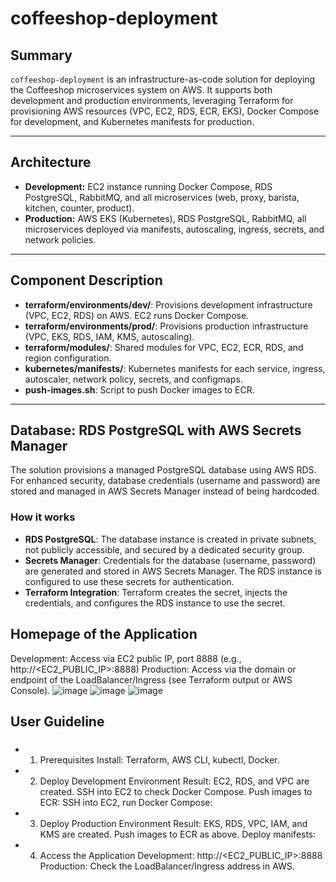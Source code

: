 # coffeeshop-deployment

## Summary

`coffeeshop-deployment` is an infrastructure-as-code solution for deploying the Coffeeshop microservices system on AWS. It supports both development and production environments, leveraging Terraform for provisioning AWS resources (VPC, EC2, RDS, ECR, EKS), Docker Compose for development, and Kubernetes manifests for production.

---

## Architecture

- **Development:** EC2 instance running Docker Compose, RDS PostgreSQL, RabbitMQ, and all microservices (web, proxy, barista, kitchen, counter, product).
- **Production:** AWS EKS (Kubernetes), RDS PostgreSQL, RabbitMQ, all microservices deployed via manifests, autoscaling, ingress, secrets, and network policies.

---

## Component Description

- **terraform/environments/dev/**: Provisions development infrastructure (VPC, EC2, RDS) on AWS. EC2 runs Docker Compose.
- **terraform/environments/prod/**: Provisions production infrastructure (VPC, EKS, RDS, IAM, KMS, autoscaling).
- **terraform/modules/**: Shared modules for VPC, EC2, ECR, RDS, and region configuration.
- **kubernetes/manifests/**: Kubernetes manifests for each service, ingress, autoscaler, network policy, secrets, and configmaps.
- **push-images.sh**: Script to push Docker images to ECR.

---

## Database: RDS PostgreSQL with AWS Secrets Manager

The solution provisions a managed PostgreSQL database using AWS RDS. For enhanced security, database credentials (username and password) are stored and managed in AWS Secrets Manager instead of being hardcoded.

### How it works

- **RDS PostgreSQL**: The database instance is created in private subnets, not publicly accessible, and secured by a dedicated security group.
- **Secrets Manager**: Credentials for the database (username, password) are generated and stored in AWS Secrets Manager. The RDS instance is configured to use these secrets for authentication.
- **Terraform Integration**: Terraform creates the secret, injects the credentials, and configures the RDS instance to use the secret.

## Homepage of the Application
Development: Access via EC2 public IP, port 8888 (e.g., http://<EC2_PUBLIC_IP>:8888)
Production: Access via the domain or endpoint of the LoadBalancer/Ingress (see Terraform output or AWS Console).
![image](https://github.com/user-attachments/assets/44a19cb9-a1f6-4df1-ac5c-a172f085f718)
![image](https://github.com/user-attachments/assets/4d2da7a8-b28c-4d2c-a14a-12503712a447)
![image](https://github.com/user-attachments/assets/2549b86a-3110-4b02-b438-f5a109e757ae)


## User Guideline
###
- 1. Prerequisites
Install: Terraform, AWS CLI, kubectl, Docker.
- 2. Deploy Development Environment
Result: EC2, RDS, and VPC are created. SSH into EC2 to check Docker Compose.
Push images to ECR:
SSH into EC2, run Docker Compose:
- 3. Deploy Production Environment
Result: EKS, RDS, VPC, IAM, and KMS are created.
Push images to ECR as above.
Deploy manifests:
- 4. Access the Application
Development: http://<EC2_PUBLIC_IP>:8888
Production: Check the LoadBalancer/Ingress address in AWS.
